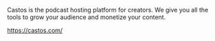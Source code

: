 Castos is the podcast hosting platform for creators. We give you all the tools to grow your audience and monetize your content.

https://castos.com/
